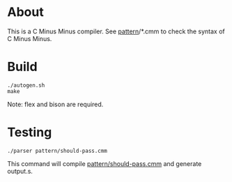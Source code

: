 # About

This is a C Minus Minus compiler. See [pattern](pattern)/\*.cmm to check the syntax of C Minus Minus.

# Build

```
./autogen.sh
make
```

Note: flex and bison are required.

# Testing

```
./parser pattern/should-pass.cmm
```

This command will compile [pattern/should-pass.cmm](pattern/should-pass.cmm) and generate output.s.
